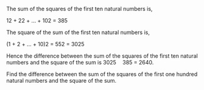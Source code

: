   <p>The sum of the squares of the first ten natural numbers is,</p>  12 + 22 + ... + 102 = 385  <p>The square of the sum of the first ten natural numbers is,</p>  (1 + 2 + ... + 10)2 = 552 = 3025  <p>Hence the difference between the sum of the squares of the first ten natural numbers and the square of the sum is 3025 <img src='images/symbol_minus.gif' width='9' height='3' alt='&minus;' border='0' style='vertical-align:middle;' /> 385 = 2640.</p>  <p>Find the difference between the sum of the squares of the first one hundred natural numbers and the square of the sum.</p>    